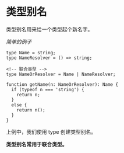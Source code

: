 
类型别名
=====

类型别名用来给一个类型起个新名字。

*简单的例子*

```
type Name = string;
type NameResolver = () => string;

<!-- 联合类型 -->
type NameOrResolver = Name | NameResolver;

function getName(n: NameOrResolver): Name {
  if (typeof n === 'string') {
    return n;
  }
  else {
    return n();
  }
}
```

上例中，我们使用 type 创建类型别名。

**类型别名常用于联合类型。**